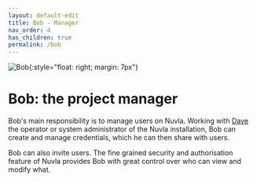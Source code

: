 ```yaml
---
layout: default-edit
title: Bob - Manager
nav_order: 4
has_children: true
permalink: /bob
---
```


![Bob](/docs/assets/bob.png){:style="float: right; margin: 7px"}

# Bob: the project manager

Bob's main responsibility is to manage users on Nuvla. Working with [Dave](/dave) the operator or system administrator of the Nuvla installation, Bob can create and manage credentials, which he can then share with users.

Bob can also invite users. The fine grained security and authorisation feature of Nuvla provides Bob with great control over who can view and modify what.
